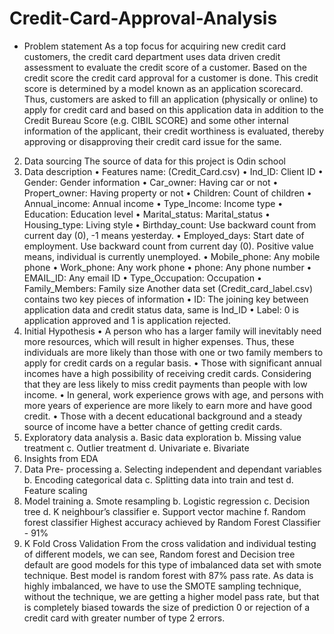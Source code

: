 # Credit-Card-Approval-Analysis
* Problem statement
As a top focus for acquiring new credit card customers, the credit card department uses 
data driven credit assessment to evaluate the credit score of a customer.
Based on the credit score the credit card approval for a customer is done. This credit 
score is determined by a model known as an application scorecard.
Thus, customers are asked to fill an application (physically or online) to apply for credit 
card and based on this application data in addition to the Credit Bureau Score (e.g. 
CIBIL SCORE) and some other internal information of the applicant, their credit 
worthiness is evaluated, thereby approving or disapproving their credit card issue for the 
same.
2. Data sourcing
The source of data for this project is Odin school
3. Data description
• Features name: (Credit_Card.csv)
• Ind_ID: Client ID
• Gender: Gender information
• Car_owner: Having car or not
• Propert_owner: Having property or not
• Children: Count of children
• Annual_income: Annual income
• Type_Income: Income type
• Education: Education level
• Marital_status: Marital_status
• Housing_type: Living style
• Birthday_count: Use backward count from current day (0), -1 means yesterday.
• Employed_days: Start date of employment. Use backward count from current day (0). 
Positive value means, individual is currently unemployed.
• Mobile_phone: Any mobile phone
• Work_phone: Any work phone
• phone: Any phone number
• EMAIL_ID: Any email ID
• Type_Occupation: Occupation
• Family_Members: Family size
Another data set (Credit_card_label.csv) contains two key pieces of information
• ID: The joining key between application data and credit status data, same is Ind_ID
• Label: 0 is application approved and 1 is application rejected.
4. Initial Hypothesis
• A person who has a larger family will inevitably need more resources, which will 
result in higher expenses. Thus, these individuals are more likely than those with 
one or two family members to apply for credit cards on a regular basis.
• Those with significant annual incomes have a high possibility of receiving credit 
cards. Considering that they are less likely to miss credit payments than people 
with low income.
• In general, work experience grows with age, and persons with more years of 
experience are more likely to earn more and have good credit.
• Those with a decent educational background and a steady source of income 
have a better chance of getting credit cards.
5. Exploratory data analysis
a. Basic data exploration
b. Missing value treatment
c. Outlier treatment
d. Univariate 
e. Bivariate
6. Insights from EDA
7. Data Pre- processing
a. Selecting independent and dependant variables
b. Encoding categorical data
c. Splitting data into train and test
d. Feature scaling
8. Model training
a. Smote resampling
b. Logistic regression
c. Decision tree
d. K neighbour’s classifier
e. Support vector machine
f. Random forest classifier
Highest accuracy achieved by Random Forest Classifier - 91%
9. K Fold Cross Validation
From the cross validation and individual testing of different models, we can see, Random 
forest and Decision tree default are good models for this type of imbalanced data set with 
smote technique. Best model is random forest with 87% pass rate.
As data is highly imbalanced, we have to use the SMOTE sampling technique, without 
the technique, we are getting a higher model pass rate, but that is completely biased 
towards the size of prediction 0 or rejection of a credit card with greater number of type 2 errors.

